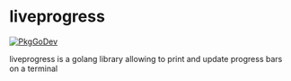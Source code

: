 # liveprogress
[![PkgGoDev](https://pkg.go.dev/badge/github.com/hekmon/liveprogress)](https://pkg.go.dev/github.com/hekmon/liveprogress)

liveprogress is a golang library allowing to print and update progress bars on a terminal
